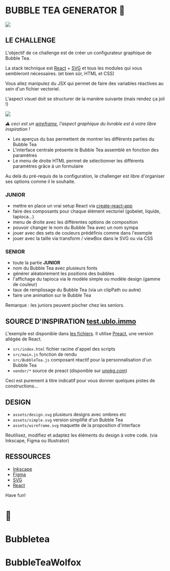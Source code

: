 # BUBBLE TEA GENERATOR 🧋

[![](https://test.ublo.immo/assets/design.svg)](https://test.ublo.immo)

## LE CHALLENGE

L'objectif de ce challenge est de créer un configurateur graphique de Bubble Tea.

La stack technique est [React](https://fr.reactjs.org) + [SVG](https://developer.mozilla.org/fr/docs/Web/SVG) et tous les modules qui vous sembleront nécessaires. (et bien sûr, HTML et CSS)

Vous allez manipulez du JSX qui permet de faire des variables réactives au sein d'un fichier vectoriel.

L'aspect visuel doit se structurer de la manière suivante (mais rendez ça joli !)

[![](https://test.ublo.immo/assets/wireframe.svg)](https://test.ublo.immo/assets/wireframe.svg)

_⚠️ ceci est un [wireframe](https://fr.wikipedia.org/wiki/Wireframe_\(design\)), l'aspect graphique du livrable est à votre libre inspiration !_

- Les aperçus du bas permettent de montrer les différents parties du Bubble Tea
- L'interface centrale présente le Bubble Tea assemblé en fonction des paramètres
- Le menu de droite HTML permet de sélectionner les différents paramètres grâce à un formulaire

Au delà du pré-requis de la configuration, le challenger est libre d'organiser ses options comme il le souhaite.

### JUNIOR

- mettre en place un vrai setup React via [create-react-app](https://fr.reactjs.org/docs/create-a-new-react-app.html)
- faire des composants pour chaque élément vectoriel (gobelet, liquide, tapioca...)
- menu de droite avec les différentes options de composition
- pouvoir changer le nom du Bubble Tea avec un nom sympa
- jouer avec des sets de couleurs prédéfinis comme dans l'exemple
- jouer avec la taille via transform / viewBox dans le SVG ou via CSS

### SENIOR

- toute la partie **JUNIOR**
- nom du Bubble Tea avec plusieurs fonts
- générer aléatoirement les positions des bubbles
- l'affichage du tapioca via le modèle simple ou modèle design (gamme de couleur)
- taux de remplissage du Bubble Tea (via un clipPath ou autre)
- faire une animation sur le Bubble Tea

Remarque : les juniors peuvent piocher chez les seniors.

## SOURCE D'INSPIRATION [test.ublo.immo](https://test.ublo.immo)

L'exemple est disponible dans [les fichiers](https://code.ublo.immo/ublo/bubbletea/-/tree/master/src). Il utilise [Preact](https://preactjs.com), une version allégée de React.

- `src/index.html` fichier racine d'appel des scripts
- `src/main.js` fonction de rendu
- `src/BubbleTea.js` composant réactif pour la personnalisation d'un Bubble Tea
- `vendor/*` source de preact (disponible sur [unpkg.com](https://unpkg.com))

Ceci est purement à titre indicatif pour vous donner quelques pistes de constructions...

## DESIGN

- `assets/design.svg` plusieurs designs avec ombres etc
- `assets/simple.svg` version simplifié d'un Bubble Tea
- `assets/wireframe.svg` maquette de la proposition d'interface

Réutilisez, modifiez et adaptez les éléments du design à votre code. (via Inkscape, Figma ou Illustrator)

## RESSOURCES

- [Inkscape](https://inkscape.org)
- [Figma](https://www.figma.com/)
- [SVG](https://developer.mozilla.org/fr/docs/Web/SVG)
- [React](https://fr.reactjs.org/docs/create-a-new-react-app.html)

Have fun!

# 🧋
# Bubbletea
# BubbleTeaWolfox

